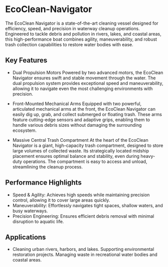 # EcoClean-Navigator

The EcoClean Navigator is a state-of-the-art cleaning vessel designed for efficiency, speed, and precision in waterway cleanup operations. Engineered to tackle debris and pollution in rivers, lakes, and coastal areas, this high-performance boat combines agility, maneuverability, and robust trash collection capabilities to restore water bodies with ease.

## Key Features

- Dual Propulsion Motors
Powered by two advanced motors, the EcoClean Navigator ensures swift and stable movement through the water. The dual propulsion system provides exceptional speed and maneuverability, allowing it to navigate even the most challenging environments with precision.



- Front-Mounted Mechanical Arms
Equipped with two powerful, articulated mechanical arms at the front, the EcoClean Navigator can easily dig up, grab, and collect submerged or floating trash. These arms feature cutting-edge sensors and adaptive grips, enabling them to handle various debris sizes without damaging the surrounding ecosystem.


- Massive Central Trash Compartment
At the heart of the EcoClean Navigator is a giant, high-capacity trash compartment, designed to store large volumes of collected waste. Its strategically located midship placement ensures optimal balance and stability, even during heavy-duty operations. The compartment is easy to access and unload, streamlining the cleanup process.

## Performance Highlights
- Speed & Agility: Achieves high speeds while maintaining precision control, allowing it to cover large areas quickly.
- Maneuverability: Effortlessly navigates tight spaces, shallow waters, and busy waterways.
- Precision Engineering: Ensures efficient debris removal with minimal disruption to aquatic life.
## Applications
- Cleaning urban rivers, harbors, and lakes.
Supporting environmental restoration projects.
Managing waste in recreational water bodies and coastal areas.

